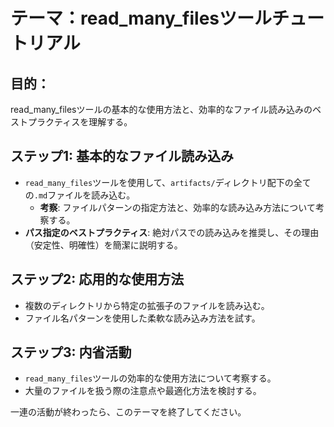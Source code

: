 # テーマ：read_many_filesツールチュートリアル

## 目的：
read_many_filesツールの基本的な使用方法と、効率的なファイル読み込みのベストプラクティスを理解する。

## ステップ1: 基本的なファイル読み込み
* `read_many_files`ツールを使用して、`artifacts/`ディレクトリ配下の全ての`.md`ファイルを読み込む。
  * **考察**: ファイルパターンの指定方法と、効率的な読み込み方法について考察する。
* **パス指定のベストプラクティス**: 絶対パスでの読み込みを推奨し、その理由（安定性、明確性）を簡潔に説明する。

## ステップ2: 応用的な使用方法
* 複数のディレクトリから特定の拡張子のファイルを読み込む。
* ファイル名パターンを使用した柔軟な読み込み方法を試す。

## ステップ3: 内省活動
* `read_many_files`ツールの効率的な使用方法について考察する。
* 大量のファイルを扱う際の注意点や最適化方法を検討する。

一連の活動が終わったら、このテーマを終了してください。
